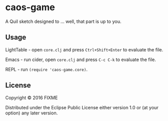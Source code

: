 # caos-game

A Quil sketch designed to ... well, that part is up to you.

## Usage

LightTable - open `core.clj` and press `Ctrl+Shift+Enter` to evaluate the file.

Emacs - run cider, open `core.clj` and press `C-c C-k` to evaluate the file.

REPL - run `(require 'caos-game.core)`.

## License

Copyright © 2016 FIXME

Distributed under the Eclipse Public License either version 1.0 or (at
your option) any later version.
